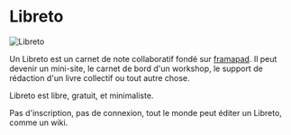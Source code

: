 # Libreto

![Libreto](http://libreto.net/assets/images/libretonet.png)

Un Libreto est un carnet de note collaboratif fondé sur [framapad](https://framapad.org).
Il peut devenir un mini-site, le carnet de bord d'un workshop, le support de rédaction d'un livre collectif ou tout autre chose.

Libreto est libre, gratuit, et minimaliste.

Pas d'inscription, pas de connexion, tout le monde peut éditer un Libreto, comme un wiki.

